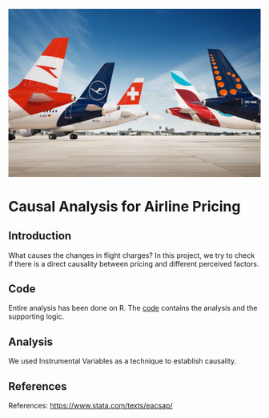 ![](src/airLine.jpg)
# Causal Analysis for Airline Pricing

## Introduction
What causes the changes in flight charges? In this project, we try to check if there is a direct causality between pricing and different perceived factors.

## Code
Entire analysis has been done on R. The [code](code/Analysis.Rmd) contains the analysis and the supporting logic.

## Analysis
We used Instrumental Variables as a technique to establish causality.

## References
References: https://www.stata.com/texts/eacsap/
